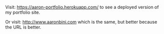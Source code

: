 Visit: https://aaron-portfolio.herokuapp.com/ to see a deployed version of my portfolio site.

Or visit: http://www.aaronbini.com which is the same, but better because the URL is better.
